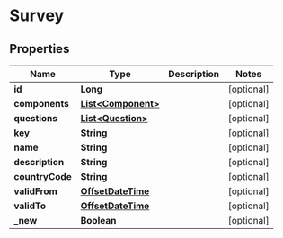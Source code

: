 

# Survey

## Properties

Name | Type | Description | Notes
------------ | ------------- | ------------- | -------------
**id** | **Long** |  |  [optional]
**components** | [**List&lt;Component&gt;**](Component.md) |  |  [optional]
**questions** | [**List&lt;Question&gt;**](Question.md) |  |  [optional]
**key** | **String** |  |  [optional]
**name** | **String** |  |  [optional]
**description** | **String** |  |  [optional]
**countryCode** | **String** |  |  [optional]
**validFrom** | [**OffsetDateTime**](OffsetDateTime.md) |  |  [optional]
**validTo** | [**OffsetDateTime**](OffsetDateTime.md) |  |  [optional]
**_new** | **Boolean** |  |  [optional]



